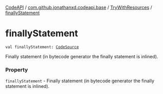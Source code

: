 [CodeAPI](../../index.md) / [com.github.jonathanxd.codeapi.base](../index.md) / [TryWithResources](index.md) / [finallyStatement](.)

# finallyStatement

`val finallyStatement: `[`CodeSource`](../../com.github.jonathanxd.codeapi/-code-source/index.md)

Finally statement (in bytecode generator the finally statement is inlined).

### Property

`finallyStatement` - Finally statement (in bytecode generator the finally statement is inlined).